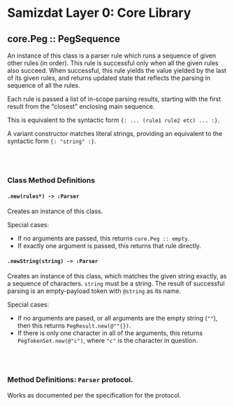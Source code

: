 Samizdat Layer 0: Core Library
==============================

core.Peg :: PegSequence
-----------------------

An instance of this class is a parser rule which runs a sequence of given
other rules (in order). This rule is successful only when all the given rules
also succeed. When successful, this rule yields the value yielded by the
last of its given rules, and returns updated state that reflects the
parsing in sequence of all the rules.

Each rule is passed a list of in-scope parsing results, starting with the
first result from the "closest" enclosing main sequence.

This is equivalent to the syntactic form `{: ... (rule1 rule2 etc) ... :}`.

A variant constructor matches literal strings, providing an equivalent to
the syntactic form `{: "string" :}`.


<br><br>
### Class Method Definitions

#### `.new(rules*) -> :Parser`

Creates an instance of this class.

Special cases:

* If no arguments are passed, this returns `core.Peg :: empty`.
* If exactly one argument is passed, this returns that rule directly.

#### `.newString(string) -> :Parser`

Creates an instance of this class, which matches the given string
exactly, as a sequence of characters. `string` must be a string. The result of
successful parsing is an empty-payload token with `@string` as its name.

Special cases:

* If no arguments are pased, or all arguments are the empty string (`""`),
  then this returns `PegResult.new(@""{})`.
* If there is only one character in all of the arguments, this returns
  `PegTokenSet.new(@"c")`, where `"c"` is the character in question.

<br><br>
### Method Definitions: `Parser` protocol.

Works as documented per the specification for the protocol.

